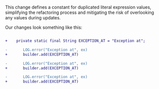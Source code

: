 This change defines a constant for duplicated literal expression values, simplifying the refactoring process and mitigating the risk of overlooking any values during updates.

Our changes look something like this:

```diff

+    private static final String EXCEPTION_AT = "Exception at";

-       LOG.error("Exception at", ex)
+       builder.add(EXCEPTION_AT)  

-       LOG.error("Exception at", ex)
+       builder.add(EXCEPTION_AT)  

-       LOG.error("Exception at", ex)
+       builder.add(EXCEPTION_AT)  
```
